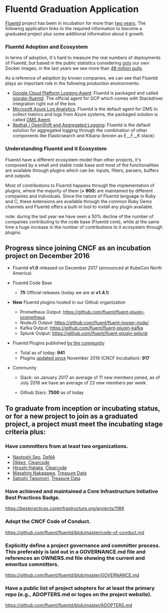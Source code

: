 # Fluentd Graduation Application

[Fluentd](https://www.fluentd.org) project has been in incubation for more than <u>two years</u>. The following application links to the required information to become a graduated project plus some additional information about it growth.

### Fluentd Adoption and Ecosystem

In terms of adoption, It's hard to measure the real numbers of deployments of Fluentd, but based in the public statistics considering <u>only</u> our own Docker images, in the last years we see more than <u>48 million pulls</u>.

As a reference of adoption by known companies, we can see that Fluentd plays an important role in the following production environments:

- [Google Cloud Platform Logging Agent](https://cloud.google.com/logging/docs/agent/): Fluentd is packaged and called [google-fluentd](https://github.com/GoogleCloudPlatform/google-fluentd). The official agent for GCP which comes with Stackdriver integration right out of the box.
- [Microsoft Azure Log Analytics](https://docs.microsoft.com/en-us/azure/log-analytics/log-analytics-data-sources-json): Fluentd is the default agent for OMS to collect metrics and logs from Azure systems, the packaged solution is called [OMS Agent](https://github.com/Microsoft/OMS-Agent-for-Linux).
- [Redhat / OpenShift and Aggregated Logging](https://docs.openshift.com/container-platform/3.10/install_config/aggregate_logging.html): Fluentd is the default solution for aggregated logging through the combination of other components like Elasticsearch and Kibana (known as E__F__K stack)

### Understanding Fluentd and it Ecosystem

Fluentd have a different ecosystem model than other projects, it's composed by a small and stable code base and most of the functionalities are available through plugins which can be: inputs, filters, parsers, buffers and outputs.

Most of contributions to Fluentd happens through the implementation of plugins, where the majority of them (**> 900**) are maintained by different companies and individuals. Since the nature of Fluentd language in Ruby and C, these extensions are available through the common Ruby Gems channels and Fluentd offers a built-in tool to install any plugin available.

note: during the last year we have seen a 50% decline of the number of companies contributing to the code base (Fluentd core), while at the same time a huge increase in the number of contributions to it ecosystem through plugins.

## Progress since joining CNCF as an incubation project on December 2016

- Fluentd **v1.0** released on December 2017 (announced at KubeCon North America)

- Fluentd Code Base

  - **75** Official releases  (today we are at **v1.4.1**)

- **New** Fluentd plugins hosted in our Github organization
  - Prometheus Output: https://github.com/fluent/fluent-plugin-prometheus
  - NodeJS Output: https://github.com/fluent/fluent-logger-node/
  - Kafka Output: https://github.com/fluent/fluent-plugin-kafka
  - Splunk Output: https://github.com/fluent/fluent-plugin-splunk

- Fluentd Plugins published <u>by the community</u>

  - Total as of today: **941**
  - Plugins <u>updated since</u> November 2016 (CNCF Incubation):  **917**

- Community

  - Slack: on January 2017 an average of 11 new members joined, as of July 2018 we have an average of 23 new members per week.

  - Github Stars: **7500** as of today


## To graduate from inception or incubating status, or for a new project to join as a graduated project, a project must meet the incubating stage criteria plus:

### Have committers from at least two organizations.

- [Naotoshi Seo](https://github.com/sonots), [DeNA](https://dena.com/intl/)
- [Okkez](https://github.com/okkez), [Clearcode](https://www.clear-code.com/)
- [Hiroshi Hatake](https://github.com/cosmo0920), [Clearcode](https://www.clear-code.com/)
- [Masahiro Nakagawa](https://github.com/repeatedly),  [Treasure Data](https://www.treasuredata.com/)
- [Satoshi Tagomori](https://github.com/tagomoris), [Treasure Data](https://www.treasuredata.com/)

### Have achieved and maintained a Core Infrastructure Initiative Best Practices Badge.

https://bestpractices.coreinfrastructure.org/projects/1189

### Adopt the CNCF Code of Conduct.

https://github.com/fluent/fluentd/blob/master/code-of-conduct.md

### Explicitly define a project governance and committer process. This preferably is laid out in a GOVERNANCE.md file and references an OWNERS.md file showing the current and emeritus committers.

https://github.com/fluent/fluentd/blob/master/GOVERNANCE.md

### Have a public list of project adopters for at least the primary repo (e.g., ADOPTERS.md or logos on the project website).

https://github.com/fluent/fluentd/blob/master/ADOPTERS.md
